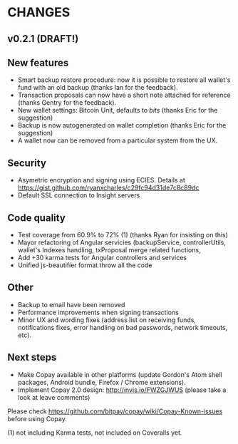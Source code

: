 CHANGES
=======

v0.2.1 (DRAFT!)
------

New features
------------
 * Smart backup restore procedure: now it is possible to restore all wallet's fund with an old backup  (thanks Ian for the feedback).
 * Transaction proposals can now have a short note attached for reference (thanks Gentry for the feedback).
 * New wallet settings: Bitcoin Unit, defaults to *bits* (thanks Eric for the suggestion)
 * Backup is now autogenerated on wallet completion (thanks Eric for the suggestion)
 * A wallet now can be removed from a particular system from the UX. 
 
Security
--------
 * Asymetric encryption and signing using ECIES. Details at https://gist.github.com/ryanxcharles/c29fc94d31de7c8c89dc
 * Default SSL connection to Insight servers 
  
Code quality
------------
 * Test coverage from  60.9% to 72% (1) (thanks Ryan for insisting on this)
 * Mayor refactoring of Angular servicies (backupService, controllerUtils, wallet's Indexes handling, txProposal merge related functions, 
 * Add +30 karma tests for Angular controllers and services
 * Unified js-beautifier format throw all the code
 
Other
-----
 * Backup to email have been removed
 * Performance improvements when signing transactions
 * Minor UX and wording fixes (address list on receiving funds, notifications fixes, error handling on bad passwords, network timeouts, etc).

Next steps
----------
 * Make Copay available in other platforms (update Gordon's Atom shell packages, Android bundle, Firefox / Chrome extensions).
 * Implement Copay 2.0 design: http://invis.io/FWZGJWUS  (please take a look at leave comments)


Please check https://github.com/bitpay/copay/wiki/Copay-Known-issues before using Copay.


(1) not including Karma tests, not included on Coveralls yet.
